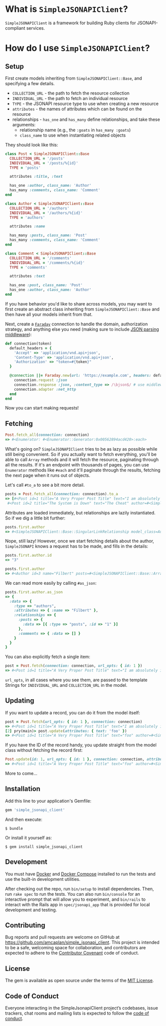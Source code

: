 # What is `SimpleJSONAPIClient`?

`SimpleJSONAPIClient` is a framework for building Ruby clients for JSONAPI-compliant services.  

# How do I use `SimpleJSONAPIClient`?

## Setup

First create models inheriting from `SimpleJSONAPIClient::Base`, and specifying a few details.

* `COLLECTION_URL` - the path to fetch the resource collection
* `INDIVIDUAL_URL` - the path to fetch an individual resource
* `TYPE` - the JSONAPI resource type to use when creating a new resource
* `attributes` - the names of attributes which can be found on the resource
* relationships - `has_one` and `has_many` define relationships, and take these arguments:
  * relationship name (e.g., the `:goats` in `has_many :goats`)
  * `class_name` to use when instantiating related objects

They should look like this:

```ruby
class Post < SimpleJSONAPIClient::Base
  COLLECTION_URL = '/posts'
  INDIVIDUAL_URL = '/posts/%{id}'
  TYPE = 'posts'

  attributes :title, :text

  has_one :author, class_name: 'Author'
  has_many :comments, class_name: 'Comment'
end

class Author < SimpleJSONAPIClient::Base
  COLLECTION_URL = '/authors'
  INDIVIDUAL_URL = '/authors/%{id}'
  TYPE = 'authors'

  attributes :name

  has_many :posts, class_name: 'Post'
  has_many :comments, class_name: 'Comment'
end

class Comment < SimpleJSONAPIClient::Base
  COLLECTION_URL = '/comments'
  INDIVIDUAL_URL = '/comments/%{id}'
  TYPE = 'comments'

  attributes :text

  has_one :post, class_name: 'Post'
  has_one :author, class_name: 'Author'
end
```

If you have behavior you'd like to share across models, you may want to first create an abstract class inheriting from `SimpleJSONAPIClient::Base` and then have all your models inherit from that.

Next, create a [`Faraday`](https://github.com/lostisland/faraday) connection to handle the domain, authorization strategy, and anything else you need (making sure to include [JSON parsing middleware](https://github.com/lostisland/faraday_middleware/wiki/Parsing-responses)):

```ruby
def connection(token)
  default_headers = {
    'Accept' => 'application/vnd.api+json',
    'Content-Type' => 'application/vnd.api+json',
    'Authorization' => "token=#{token}"
  }

  @connection ||= Faraday.new(url: 'https://example.com', headers: default_headers) do |connection|
    connection.request :json
    connection.response :json, :content_type => /\bjson$/ # use middleware to parse JSON when response Content-Type is json
    connection.adapter :net_http
  end
end
```

Now you can start making requests!

## Fetching

```ruby
Post.fetch_all(connection: connection)
=> #<Enumerator: #<Enumerator::Generator:0x00562894acd420>:each>
```

What's going on?  `SimpleJSONAPIClient` tries to be as lazy as possible while still being convenient.  So if you actually want to fetch everything, you'll be able to call `Array` methods and it will fetch the resource, paginating through all the results.  If it's an endpoint with thousands of pages, you can use `Enumerator` methods like `#each` and it'll paginate through the results, fetching the next page when it runs out of objects.

Let's call `#to_a` to see a bit more detail.

```ruby
posts = Post.fetch_all(connection: connection).to_a
=> [#<Post id=1 title="A Very Proper Post Title" text="I am absolutely incensed about something." author=#<SimpleJSONAPIClient::Base::SingularLinkRelationship model_class=Author url=http://jsonapi_app:3000/posts/1/author> comments=#<SimpleJSONAPIClient::Base::ArrayLinkRelationship model_class=Comment url=http://jsonapi_app:3000/posts/1/comments>>,
 #<Post id=2 title="The System is Down" text="The Cheat" author=#<SimpleJSONAPIClient::Base::SingularLinkRelationship model_class=Author url=http://jsonapi_app:3000/posts/2/author> comments=#<SimpleJSONAPIClient::Base::ArrayLinkRelationship model_class=Comment url=http://jsonapi_app:3000/posts/2/comments>>]
```

Attributes are loaded immediately, but relationships are lazily instantiated.  So if we dig a little bit further:

```ruby
posts.first.author
=> #<SimpleJSONAPIClient::Base::SingularLinkRelationship model_class=Author url=http://jsonapi_app:3000/posts/1/author>
```

Nope, still lazy!  However, once we start fetching details about the author, `SimpleJSONAPI` knows a request has to be made, and fills in the details:

```ruby
posts.first.author.id
=> "3"

posts.first.author
=> #<Author id=3 name="Filbert" posts=#<SimpleJSONAPIClient::Base::ArrayLinkRelationship model_class=Post url=http://jsonapi_app:3000/authors/3/posts> comments=#<SimpleJSONAPIClient::Base::ArrayLinkRelationship model_class=Comment url=http://jsonapi_app:3000/authors/3/comments>>
```

We can read more easily by calling `#as_json`:

```ruby
posts.first.author.as_json
=> {
  :data => {
    :type => "authors",
    :attributes => { :name => "Filbert" },
    :relationships => {
      :posts => {
        :data => [{ :type => "posts", :id => "1" }]
      },
      :comments => { :data => [] }
    }
  }
}
```

You can also explicitly fetch a single item:

```ruby
post = Post.fetch(connection: connection, url_opts: { id: 1 })
=> #<Post id=1 title="A Very Proper Post Title" text="I am absolutely incensed about something." author=#<SimpleJSONAPIClient::Base::SingularLinkRelationship model_class=Author url=http://jsonapi_app:3000/posts/1/author> comments=#<SimpleJSONAPIClient::Base::ArrayLinkRelationship model_class=Comment url=http://jsonapi_app:3000/posts/1/comments>>
```

`url_opts`, in all cases where you see them, are passed to the template Strings for `INDIVIDUAL_URL` and `COLLECTION_URL` in the model.

## Updating

If you want to update a record, you can do it from the model itself:

```ruby
post = Post.fetch(url_opts: { id: 1 }, connection: connection)
=> #<Post id=1 title="A Very Proper Post Title" text="I am absolutely incensed about something." author=#<SimpleJSONAPIClient::Base::SingularLinkRelationship model_class=Author url=http://jsonapi_app:3000/posts/1/author> comments=#<SimpleJSONAPIClient::Base::ArrayLinkRelationship model_class=Comment url=http://jsonapi_app:3000/posts/1/comments>>
[2] pry(main)> post.update(attributes: { text: 'foo' })
=> #<Post id=1 title="A Very Proper Post Title" text="foo" author=#<SimpleJSONAPIClient::Base::SingularLinkRelationship model_class=Author url=http://jsonapi_app:3000/posts/1/author> comments=#<SimpleJSONAPIClient::Base::ArrayLinkRelationship model_class=Comment url=http://jsonapi_app:3000/posts/1/comments>>
```

If you have the ID of the record handy, you update straight from the model class without fetching the record first:

```ruby
Post.update(id: 1, url_opts: { id: 1 }, connection: connection, attributes: { text: 'foo' })
=> #<Post id=1 title="A Very Proper Post Title" text="foo" author=#<SimpleJSONAPIClient::Base::SingularLinkRelationship model_class=Author url=http://jsonapi_app:3000/posts/1/author> comments=#<SimpleJSONAPIClient::Base::ArrayLinkRelationship model_class=Comment url=http://jsonapi_app:3000/posts/1/comments>>
```

More to come...

## Installation

Add this line to your application's Gemfile:

```ruby
gem 'simple_jsonapi_client'
```

And then execute:

    $ bundle

Or install it yourself as:

    $ gem install simple_jsonapi_client

## Development

You must have [Docker](https://docker.com) and [Docker Compose](https://docs.docker.com/compose/) installed to run the tests and use the built-in development utilities.

After checking out the repo, run `bin/setup` to install dependencies. Then, run `rake spec` to run the tests. You can also run `bin/console` for an interactive prompt that will allow you to experiment, and `bin/rails` to interact with the Rails app in `spec/jsonapi_app` that is provided for local development and testing.

## Contributing

Bug reports and pull requests are welcome on GitHub at https://github.com/amcaplan/simple_jsonapi_client. This project is intended to be a safe, welcoming space for collaboration, and contributors are expected to adhere to the [Contributor Covenant](http://contributor-covenant.org) code of conduct.

## License

The gem is available as open source under the terms of the [MIT License](http://opensource.org/licenses/MIT).

## Code of Conduct

Everyone interacting in the SimpleJsonapiClient project’s codebases, issue trackers, chat rooms and mailing lists is expected to follow the [code of conduct](https://github.com/amcaplan/simple_jsonapi_client/blob/master/CODE_OF_CONDUCT.md).
